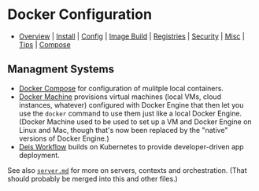 Docker Configuration
====================

* [Overview](README.md) | [Install](install.md) | [Config](config.md)
  | [Image Build](image.md) | [Registries](registries.md)
  | [Security](security.md) | [Misc](misc.md) | [Tips](tips.md)
  | [Compose](compose.md)


Managment Systems
-----------------

* [Docker Compose](compose.md) for configuration of mulitple local containers.
* [Docker Machine] provisions virtual machines (local VMs, cloud
  instances, whatever) configured with Docker Engine that then let you
  use the `docker` command to use them just like a local Docker
  Engine. (Docker Machine used to be used to set up a VM and Docker
  Engine on Linux and Mac, though that's now been replaced by the
  "native" versions of Docker Engine.)
* [Deis Workflow] builds on Kubernetes to provide developer-driven app
  deployment.

See also [`server.md`](./server.md) for more on servers, contexts and
orchestration. (That should probably be merged into this and other files.)



<!-------------------------------------------------------------------->
[Deis Workflow]: https://deis.com/docs/workflow/
[Docker Machine]: https://docs.docker.com/machine/overview/
